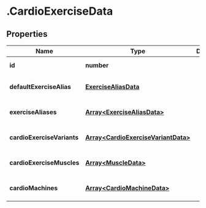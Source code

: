 # .CardioExerciseData

## Properties

Name | Type | Description | Notes
------------ | ------------- | ------------- | -------------
**id** | **number** |  | [default to undefined]
**defaultExerciseAlias** | [**ExerciseAliasData**](ExerciseAliasData.md) |  | [optional] [default to undefined]
**exerciseAliases** | [**Array&lt;ExerciseAliasData&gt;**](ExerciseAliasData.md) |  | [optional] [default to undefined]
**cardioExerciseVariants** | [**Array&lt;CardioExerciseVariantData&gt;**](CardioExerciseVariantData.md) |  | [optional] [default to undefined]
**cardioExerciseMuscles** | [**Array&lt;MuscleData&gt;**](MuscleData.md) |  | [optional] [default to undefined]
**cardioMachines** | [**Array&lt;CardioMachineData&gt;**](CardioMachineData.md) |  | [optional] [default to undefined]

